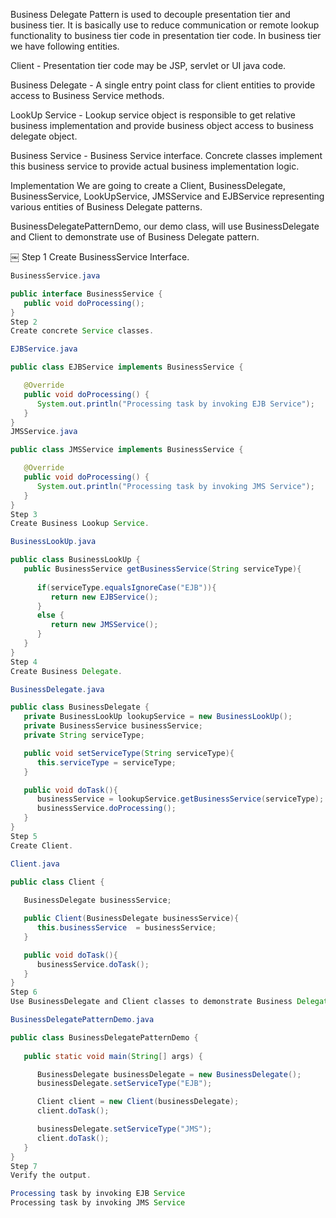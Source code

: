 Business Delegate Pattern is used to decouple presentation tier and business tier. It is basically use to reduce communication or remote lookup functionality to business tier code in presentation tier code. In business tier we have following entities.

Client - Presentation tier code may be JSP, servlet or UI java code.

Business Delegate - A single entry point class for client entities to provide access to Business Service methods.

LookUp Service - Lookup service object is responsible to get relative business implementation and provide business object access to business delegate object.

Business Service - Business Service interface. Concrete classes implement this business service to provide actual business implementation logic.

Implementation
We are going to create a Client, BusinessDelegate, BusinessService, LookUpService, JMSService and EJBService representing various entities of Business Delegate patterns.

BusinessDelegatePatternDemo, our demo class, will use BusinessDelegate and Client to demonstrate use of Business Delegate pattern.

￼
Step 1
Create BusinessService Interface.
```java
BusinessService.java

public interface BusinessService {
   public void doProcessing();
}
Step 2
Create concrete Service classes.

EJBService.java

public class EJBService implements BusinessService {

   @Override
   public void doProcessing() {
      System.out.println("Processing task by invoking EJB Service");
   }
}
JMSService.java

public class JMSService implements BusinessService {

   @Override
   public void doProcessing() {
      System.out.println("Processing task by invoking JMS Service");
   }
}
Step 3
Create Business Lookup Service.

BusinessLookUp.java

public class BusinessLookUp {
   public BusinessService getBusinessService(String serviceType){
   
      if(serviceType.equalsIgnoreCase("EJB")){
         return new EJBService();
      }
      else {
         return new JMSService();
      }
   }
}
Step 4
Create Business Delegate.

BusinessDelegate.java

public class BusinessDelegate {
   private BusinessLookUp lookupService = new BusinessLookUp();
   private BusinessService businessService;
   private String serviceType;

   public void setServiceType(String serviceType){
      this.serviceType = serviceType;
   }

   public void doTask(){
      businessService = lookupService.getBusinessService(serviceType);
      businessService.doProcessing();		
   }
}
Step 5
Create Client.

Client.java

public class Client {
	
   BusinessDelegate businessService;

   public Client(BusinessDelegate businessService){
      this.businessService  = businessService;
   }

   public void doTask(){		
      businessService.doTask();
   }
}
Step 6
Use BusinessDelegate and Client classes to demonstrate Business Delegate pattern.

BusinessDelegatePatternDemo.java

public class BusinessDelegatePatternDemo {
	
   public static void main(String[] args) {

      BusinessDelegate businessDelegate = new BusinessDelegate();
      businessDelegate.setServiceType("EJB");

      Client client = new Client(businessDelegate);
      client.doTask();

      businessDelegate.setServiceType("JMS");
      client.doTask();
   }
}
Step 7
Verify the output.

Processing task by invoking EJB Service
Processing task by invoking JMS Service